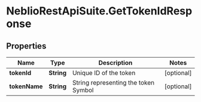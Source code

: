 # NeblioRestApiSuite.GetTokenIdResponse

## Properties
Name | Type | Description | Notes
------------ | ------------- | ------------- | -------------
**tokenId** | **String** | Unique ID of the token | [optional] 
**tokenName** | **String** | String representing the token Symbol | [optional] 


